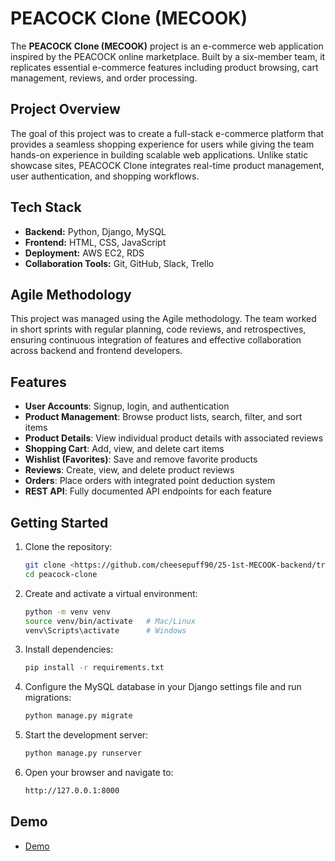 # PEACOCK Clone (MECOOK)

The **PEACOCK Clone (MECOOK)** project is an e-commerce web application inspired by the PEACOCK online marketplace. Built by a six-member team, it replicates essential e-commerce features including product browsing, cart management, reviews, and order processing.

## Project Overview

The goal of this project was to create a full-stack e-commerce platform that provides a seamless shopping experience for users while giving the team hands-on experience in building scalable web applications. Unlike static showcase sites, PEACOCK Clone integrates real-time product management, user authentication, and shopping workflows.

## Tech Stack

- **Backend:** Python, Django, MySQL  
- **Frontend:** HTML, CSS, JavaScript  
- **Deployment:** AWS EC2, RDS  
- **Collaboration Tools:** Git, GitHub, Slack, Trello  

## Agile Methodology

This project was managed using the Agile methodology. The team worked in short sprints with regular planning, code reviews, and retrospectives, ensuring continuous integration of features and effective collaboration across backend and frontend developers.

## Features

- **User Accounts**: Signup, login, and authentication  
- **Product Management**: Browse product lists, search, filter, and sort items  
- **Product Details**: View individual product details with associated reviews  
- **Shopping Cart**: Add, view, and delete cart items  
- **Wishlist (Favorites)**: Save and remove favorite products  
- **Reviews**: Create, view, and delete product reviews  
- **Orders**: Place orders with integrated point deduction system  
- **REST API**: Fully documented API endpoints for each feature  

## Getting Started

1. Clone the repository:
   ```bash
   git clone <https://github.com/cheesepuff90/25-1st-MECOOK-backend/tree/main>
   cd peacock-clone

2. Create and activate a virtual environment:
   ```bash
   python -m venv venv
   source venv/bin/activate   # Mac/Linux
   venv\Scripts\activate      # Windows

3. Install dependencies:
   ```bash
   pip install -r requirements.txt

4. Configure the MySQL database in your Django settings file and run migrations:
   ```bash
   python manage.py migrate

5. Start the development server:
   ```bash
   python manage.py runserver

6. Open your browser and navigate to:
   ```bash
   http://127.0.0.1:8000

## Demo
- [Demo](https://www.youtube.com/watch?v=p1O8gjB2X7I)

   
